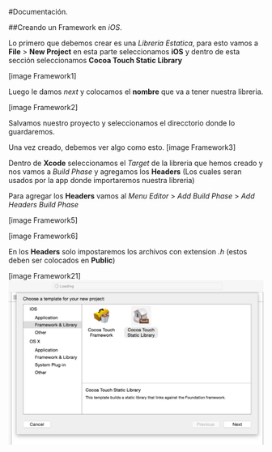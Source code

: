 #Documentación.

##Creando un Framework en _iOS_.

Lo primero que debemos crear es una _Libreria Estatica_, para esto vamos a __File__ > __New Project__ en esta parte seleccionamos __iOS__ y dentro de esta sección seleccionamos __Cocoa Touch Static Library__

[image Framework1]

Luego le damos _next_ y colocamos el __nombre__ que va a tener nuestra libreria.

[image Framework2]

Salvamos nuestro proyecto y seleccionamos el direcctorio donde lo guardaremos. 

Una vez creado, debemos ver algo como esto.
[image Framework3]

Dentro de __Xcode__ seleccionamos el _Target_ de la libreria que hemos creado y nos vamos a _Build Phase_ y agregamos los __Headers__ (Los cuales seran usados por la app donde importaremos nuestra libreria)

Para agregar los __Headers__ vamos al _Menu Editor_ > _Add Build Phase_ > _Add Headers Build Phase_

[image Framework5]

[image Framework6]

En los __Headers__ solo impostaremos los archivos con extension _.h_ (estos deben ser colocados en __Public__)

[image Framework21]
![](https://github.com/jghg02/Framework_iOS/blob/master/img/Framework1.png)



